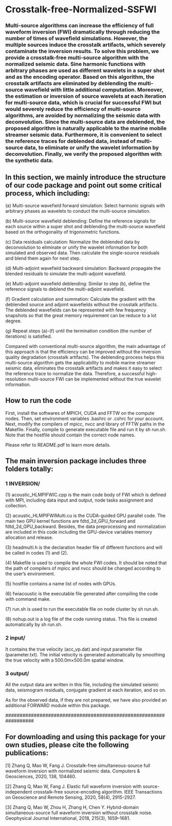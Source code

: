 # Crosstalk-free-Normalized-SSFWI
### Multi-source algorithms can increase the efficiency of full waveform inversion (FWI) dramatically through reducing the number of times of wavefield simulations. However, the multiple sources induce the crosstalk artifacts, which severely contaminate the inversion results. To solve this problem, we provide a crosstalk-free multi-source algorithm with the normalized seismic data. Sine harmonic functions with arbitrary phases are used as different wavelets in a super shot and as the encoding operator. Based on this algorithm, the crosstalk artifacts are eliminated by deblending the multi-source wavefield with little additional computation. Moreover, the estimation or inversion of source wavelets at each iteration for multi-source data, which is crucial for successful FWI but would severely reduce the efficiency of multi-source algorithms, are avoided by normalizing the seismic data with deconvolution. Since the multi-source data are deblended, the proposed algorithm is naturally applicable to the marine mobile streamer seismic data. Furthermore, it is convenient to select the reference traces for deblended data, instead of multi-source data, to eliminate or unify the wavelet information by deconvolution. Finally, we verify the proposed algorithm with the synthetic data.

## In this section, we mainly introduce the structure of our code package and point out some critical process, which including:
(a)	Multi-source wavefield forward simulation: Select harmonic signals with arbitrary phases as wavelets to conduct the multi-source simulation.

(b)	Multi-source wavefield deblending: Define the reference signals for each source within a super shot and deblending the multi-source wavefield based on the orthogonality of trigonometric functions.

(c)	Data residuals calculation: Normalize the deblended data by deconvolution to eliminate or unify the wavelet information for both simulated and observed data. Then calculate the single-source residuals and blend them again for next step.

(d) 	Multi-adjoint wavefield backward simulation: Backward propagate the blended residuals to simulate the multi-adjoint wavefield.

(e)	Multi-adjoint wavefield deblending: Similar to step (b), define the reference signals to deblend the multi-adjoint wavefield.

(f)	Gradient calculation and summation: Calculate the gradient with the deblended source and adjoint wavefields without the crosstalk artifacts. The deblended wavefields can be represented with few frequency snapshots so that the great memory requirement can be reduce to a lot degree.

(g)	Repeat steps (a)-(f) until the termination condition (the number of iterations) is satisfied.

Compared with conventional multi-source algorithm, the main advantage of this approach is that the efficiency can be improved without the inversion quality degradation (crosstalk artifacts). The deblending process helps this multi-source algorithm gets the applicability to mobile marine streamer seismic data, eliminates the crosstalk artifacts and makes it easy to select the reference trace to normalize the data. Therefore, a successful high-resolution multi-source FWI can be implemented without the true wavelet information.

## How to run the code
First, install the softwares of MPICH, CUDA and FFTW on the compute nodes. Then, set environment variables .bashrc or .cshrc for your account. Next, modify the compilers of mpicc, nvcc and library of FFTW paths in the Makefile. Finally, compile to generate executable file and run it by sh run.sh. Note that the hostfile should contain the correct node names.

Please refer to README.pdf to learn more details.

## The main inversion package includes three folders totally:
### 1	INVERSION/
(1) 	acoustic_HLMPIFWIC.cpp is the main code body of FWI which is defined with MPI, including data input and output, node tasks assignment and collection.

(2)	acoustic_HLMPIFWIMulti.cu is the CUDA-guided GPU parallel code. The main two GPU kernel functions are fdtd_2d_GPU_forward and fdtd_2d_GPU_backward. Besides, the data preprocessing and normalization are included in this code including the GPU-device variables memory allocation and release.

(3)	headmulti.h is the declaration header file of different functions and will be called in codes (1) and (2).

(4)	Makefile is used to compile the whole FWI codes. It should be noted that the path of compilers of mpicc and nvcc should be changed according to the user’s environment.

(5) 	hostfile contains a name list of nodes with GPUs.

(6) 	fwiacoustic is the executable file generated after compiling the code with command make.

(7)	run.sh is used to run the executable file on node cluster by sh run.sh.

(8)	nohup.out is a log file of the code running status. This file is created automatically by sh run.sh.

### 2	input/ 
It contains the true velocity (acc_vp.dat) and input parameter file (parameter.txt). The initial velocity is generated automatically by smoothing the true velocity with a 500.0m×500.0m spatial window.

### 3	output/ 
All the output data are written in this file, including the simulated seismic data, seismogram residuals, conjugate gradient at each iteration, and so on.

As for the observed data, if they are not prepared, we have also provided an additional FORWARD module within this package.

##################################################################

## For downloading and using this package for your own studies, please cite the following publications:

[1] Zhang Q, Mao W, Fang J. Crosstalk-free simultaneous-source full waveform inversion with normalized seismic data. Computers & Geosciences, 2020, 138, 104460.

[2] Zhang Q, Mao W, Fang J. Elastic full waveform inversion with source-independent crosstalk-free source-encoding algorithm. IEEE Transactions on Geoscience and Remote Sensing, 2020, 58(4), 2915-2927.

[3] Zhang Q, Mao W, Zhou H, Zhang H, Chen Y. Hybrid-domain simultaneous-source full waveform inversion without crosstalk noise. Geophysical Journal International, 2018, 215(3), 1659–1681.
